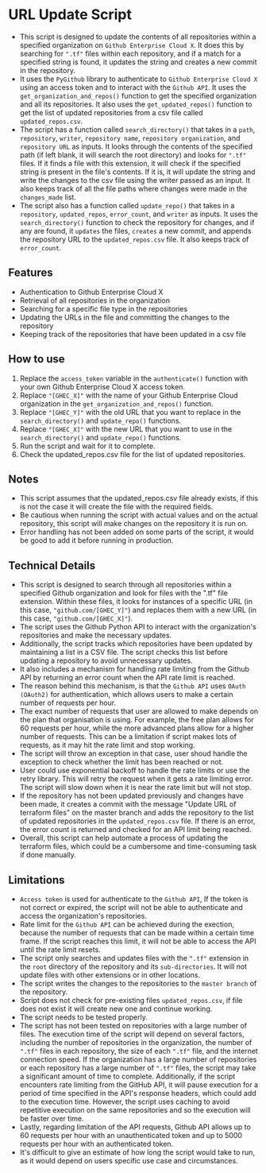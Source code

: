 # URL Update Script

- This script is designed to update the contents of all repositories within a specified organization on `Github Enterprise Cloud X`. It does this by searching for `".tf"` files within each repository, and if a match for a specified string is found, it updates the string and creates a new commit in the repository.
- It uses the `PyGithub` library to authenticate to `Github Enterprise Cloud X` using an access token and to interact with the `Github API`. It uses the `get_organization_and_repos()` function to get the specified organization and all its repositories. It also uses the `get_updated_repos()` function to get the list of updated repositories from a csv file called `updated_repos.csv`.
- The script has a function called `search_directory()` that takes in a `path`, `repository`, `writer`, `repository name`, `repository organization`, and `repository URL` as inputs. It looks through the contents of the specified path (if left blank, it will search the root directory) and looks for `".tf"` files. If it finds a file with this extension, it will check if the specified string is present in the file's contents. If it is, it will update the string and write the changes to the csv file using the writer passed as an input. It also keeps track of all the file paths where changes were made in the `changes_made` list.
- The script also has a function called `update_repo()` that takes in a `repository`, `updated_repos`, `error_count`, and `writer` as inputs. It uses the `search_directory()` function to check the repository for changes, and if any are found, it `updates` the files, `creates` a new commit, and appends the repository URL to the `updated_repos.csv` file. It also keeps track of `error_count`.

## Features

- Authentication to Github Enterprise Cloud X
- Retrieval of all repositories in the organization
- Searching for a specific file type in the repositories
- Updating the URLs in the file and committing the changes to the repository
- Keeping track of the repositories that have been updated in a csv file

## How to use

1. Replace the `access_token` variable in the `authenticate()` function with your own Github Enterprise Cloud X access token.
2. Replace `"[GHEC_X]"` with the name of your Github Enterprise Cloud organization in the `get_organization_and_repos()` function.
3. Replace `"[GHEC_Y]"` with the old URL that you want to replace in the `search_directory()` and `update_repo()` functions.
4. Replace `"[GHEC_X]"` with the new URL that you want to use in the `search_directory()` and `update_repo()` functions.
5. Run the script and wait for it to complete.
6. Check the updated_repos.csv file for the list of updated repositories.

## Notes

- This script assumes that the updated_repos.csv file already exists, if this is not the case it will create the file with the required fields.
- Be cautious when running the script with actual values and on the actual repository, this script will make changes on the repository it is run on.
- Error handling has not been added on some parts of the script, it would be good to add it before running in production.

## Technical Details

- This script is designed to search through all repositories within a specified Github organization and look for files with the ".tf" file extension. Within these files, it looks for instances of a specific URL (in this case, `"github.com/[GHEC_Y]"`) and replaces them with a new URL (in this case, `"github.com/[GHEC_X]"`). 
- The script uses the Github Python API to interact with the organization's repositories and make the necessary updates.
- Additionally, the script tracks which repositories have been updated by maintaining a list in a CSV file. The script checks this list before updating a repository to avoid unnecessary updates.
- It also includes a mechanism for handling rate limiting from the Github API by returning an error count when the API rate limit is reached.
- The reason behind this mechanism, is that the `Github API` uses `OAuth` `(OAuth2)` for authentication, which allows users to make a certain number of requests per hour. 
- The exact number of requests that user are allowed to make depends on the plan that organisation is using. For example, the free plan allows for 60 requests per hour, while the more advanced plans allow for a higher number of requests. This can be a limitation if script makes lots of requests, as it may hit the rate limit and stop working. 
- The script will throw an exception in that case, user shoud handle the exception to check whether the limit has been reached or not. 
- User could use exponential backoff to handle the rate limits or use the retry library. This will retry the request when it gets a rate limiting error. The script will slow down when it is near the rate limit but will not stop.
- If the repository has not been updated previously and changes have been made, it creates a commit with the message "Update URL of terraform files" on the master branch and adds the repository to the list of updated repositories in the `updated_repos.csv` file. If there is an error, the error count is returned and checked for an API limit being reached.
- Overall, this script can help automate a process of updating the terraform files, which could be a cumbersome and time-consuming task if done manually.


## Limitations

- `Access token` is used for authenticate to the `Github API`, If the token is not correct or expired, the script will not be able to authenticate and access the organization's repositories.
- Rate limit for the `Github API` can be achieved during the exection, because the number of requests that can be made within a certain time frame. If the script reaches this limit, it will not be able to access the API until the rate limit resets.
- The script only searches and updates files with the `".tf"` extension in the `root` directory of the repository and its `sub-directories`. It will not update files with other extensions or in other locations.
- The script writes the changes to the repositories to the `master branch` of the repository.
- Script does not check for pre-existing files `updated_repos.csv`, if file does not exist it will create new one and continue working.
- The script needs to be tested properly.
- The script has not been tested on repositories with a large number of files. The execution time of the script will depend on several factors, including the number of repositories in the organization, the number of `".tf"` files in each repository, the size of each `".tf"` file, and the internet connection speed. If the organization has a large number of repositories or each repository has a large number of `".tf"` files, the script may take a significant amount of time to complete. Additionally, if the script encounters rate limiting from the GitHub API, it will pause execution for a period of time specified in the API's response headers, which could add to the execution time. However, the script uses caching to avoid repetitive execution on the same repositories and so the execution will be faster over time.
- Lastly, regarding limitation of the API requests, Github API allows up to 60 requests per hour with an unauthenticated token and up to 5000 requests per hour with an authenticated token.
- It's difficult to give an estimate of how long the script would take to run, as it would depend on users specific use case and circumstances.
